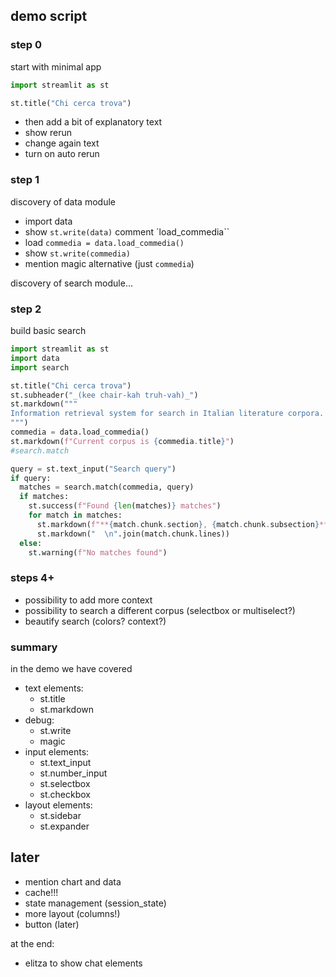## demo script

### step 0

start with minimal app

```py
import streamlit as st

st.title("Chi cerca trova")
```

- then add a bit of explanatory text
- show rerun
- change again text
- turn on auto rerun

### step 1

discovery of data module

- import data
- show `st.write(data)` comment `load_commedia``
- load `commedia = data.load_commedia()`
- show `st.write(commedia)`
- mention magic alternative (just `commedia`)

discovery of search module...

### step 2

build basic search

```py
import streamlit as st
import data
import search

st.title("Chi cerca trova")
st.subheader("_(kee chair-kah truh-vah)_")
st.markdown("""
Information retrieval system for search in Italian literature corpora.
""")
commedia = data.load_commedia()
st.markdown(f"Current corpus is {commedia.title}")
#search.match

query = st.text_input("Search query")
if query:
  matches = search.match(commedia, query)
  if matches:
    st.success(f"Found {len(matches)} matches")
    for match in matches:
      st.markdown(f"**{match.chunk.section}, {match.chunk.subsection}**")
      st.markdown("  \n".join(match.chunk.lines))
  else:
    st.warning(f"No matches found")
```

### steps 4+

- possibility to add more context
- possibility to search a different corpus (selectbox or multiselect?)
- beautify search (colors? context?)

### summary

in the demo we have covered
- text elements:
  - st.title
  - st.markdown
- debug:
  - st.write
  - magic
- input elements:
  - st.text_input
  - st.number_input
  - st.selectbox
  - st.checkbox
- layout elements:
  - st.sidebar
  - st.expander

## later

- mention chart and data
- cache!!!
- state management (session_state)
- more layout (columns!)
- button (later)

at the end:
- elitza to show chat elements
